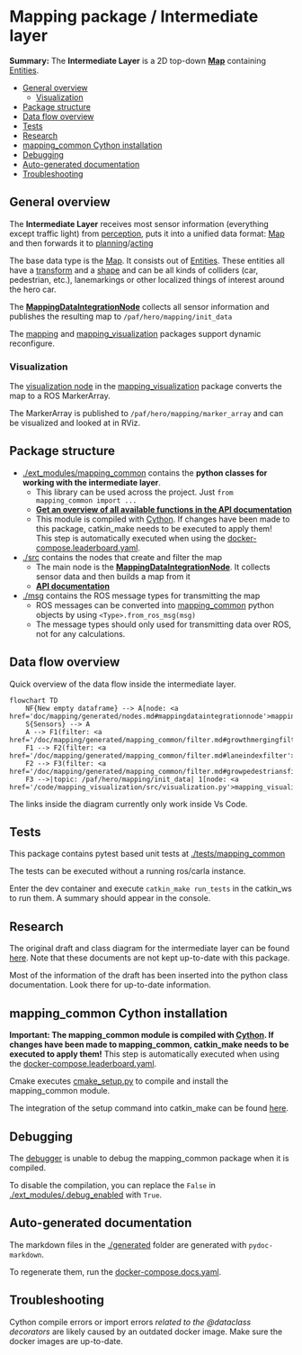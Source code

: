 # Mapping package / Intermediate layer

**Summary:** The **Intermediate Layer** is a 2D top-down [**Map**](/doc/mapping/generated/mapping_common/map.md#map) containing [Entities](/doc/mapping/generated/mapping_common/entity.md#entity).

- [General overview](#general-overview)
  - [Visualization](#visualization)
- [Package structure](#package-structure)
- [Data flow overview](#data-flow-overview)
- [Tests](#tests)
- [Research](#research)
- [mapping\_common Cython installation](#mapping_common-cython-installation)
- [Debugging](#debugging)
- [Auto-generated documentation](#auto-generated-documentation)
- [Troubleshooting](#troubleshooting)

## General overview

The **Intermediate Layer** receives most sensor information (everything except traffic light) from [perception](/doc/README.md#perception), puts it into a
unified data format: [Map](./mapping/generated/mapping_common/map.md#map) and then forwards it to [planning](/doc/README.md#planning)/[acting](/doc/README.md#acting)

The base data type is the [Map](/doc/mapping/generated/mapping_common/map.md#map). It consists out of [Entities](/doc/mapping/generated/mapping_common/entity.md#entity).
These entities all have a [transform](/doc/mapping/generated/mapping_common/transform.md#transform2d) and a [shape](/doc/mapping/generated/mapping_common/shape.md#shape2d) and can be all kinds of colliders (car, pedestrian, etc.), lanemarkings or other localized things of interest around the hero car.

The [**MappingDataIntegrationNode**](/doc/mapping/generated/nodes.md#mappingdataintegrationnode) collects all sensor information and publishes the resulting map to `/paf/hero/mapping/init_data`

The [mapping](/code/mapping/config/mapping.cfg) and [mapping_visualization](/code/mapping_visualization/config/mapping_visualization.cfg) packages support dynamic reconfigure.

### Visualization

The [visualization node](/code/mapping_visualization/src/visualization.py) in the [mapping_visualization](/code/mapping_visualization/) package converts the map to a ROS MarkerArray.

The MarkerArray is published to `/paf/hero/mapping/marker_array` and can be visualized and looked at in RViz.

## Package structure

- [./ext_modules/mapping_common](/code/mapping/ext_modules/mapping_common/) contains the **python classes for working with the intermediate layer**.
  - This library can be used across the project. Just `from mapping_common import ...`
  - **[Get an overview of all available functions in the API documentation](/doc/mapping/generated/mapping_common/index.md)**
  - This module is compiled with [Cython](https://cython.readthedocs.io/en/latest/). If changes have been made to this package, catkin_make needs to be executed to apply them! \
    This step is automatically executed when using the [docker-compose.leaderboard.yaml](/build/docker-compose.leaderboard.yaml).
- [./src](/code/mapping/src/) contains the nodes that create and filter the map
  - The main node is the [**MappingDataIntegrationNode**](/doc/mapping/generated/nodes.md#mappingdataintegrationnode). It collects sensor data and then builds a map from it
  - **[API documentation](/doc/mapping/generated/nodes.md)**
- [./msg](/code/mapping/msg/) contains the ROS message types for transmitting the map
  - ROS messages can be converted into [mapping_common](/doc/mapping/generated/mapping_common/index.md) python objects by using `<Type>.from_ros_msg(msg)`
  - The message types should only used for transmitting data over ROS, not for any calculations.

## Data flow overview

Quick overview of the data flow inside the intermediate layer.

```mermaid
flowchart TD
    NF{New empty dataframe} --> A[node: <a href='doc/mapping/generated/nodes.md#mappingdataintegrationnode'>mapping_data_integration</a>]
    S{Sensors} --> A
    A --> F1(filter: <a href='/doc/mapping/generated/mapping_common/filter.md#growthmergingfilter'>GrowthMergingFilter</a>)
    F1 --> F2(filter: <a href='/doc/mapping/generated/mapping_common/filter.md#laneindexfilter'>LaneIndexFilter</a>)
    F2 --> F3(filter: <a href='/doc/mapping/generated/mapping_common/filter.md#growpedestriansfilter'>GrowPedestriansFilter</a>)
    F3 -->|topic: /paf/hero/mapping/init_data| 1[node: <a href='/code/mapping_visualization/src/visualization.py'>mapping_visualization</a>]
```

The links inside the diagram currently only work inside Vs Code.

## Tests

This package contains pytest based unit tests at [./tests/mapping_common](/code/mapping/tests/mapping_common/)

The tests can be executed without a running ros/carla instance.

Enter the dev container and execute `catkin_make run_tests` in the catkin_ws to run them. A summary should appear in the console.

## Research

The original draft and class diagram for the intermediate layer can be found [here](/doc/research/paf24/intermediate_layer/). Note that these documents are not kept up-to-date with this package.

Most of the information of the draft has been inserted into the python class documentation. Look there for up-to-date information.

## mapping_common Cython installation

**Important: The mapping_common module is compiled with [Cython](https://cython.readthedocs.io/en/latest/). If changes have been made to mapping_common, catkin_make needs to be executed to apply them!**
This step is automatically executed when using the [docker-compose.leaderboard.yaml](/build/docker-compose.leaderboard.yaml).

Cmake executes [cmake_setup.py](/code/mapping/ext_modules/cmake_setup.py) to compile and install the mapping_common module.

The integration of the setup command into catkin_make can be found [here](/code/mapping/CMakeLists.txt#L100).

## Debugging

The [debugger](/doc/development/debugging.md) is unable to debug the mapping_common package when it is compiled.

To disable the compilation, you can replace the `False` in [./ext_modules/.debug_enabled](/code/mapping/ext_modules/.debug_enabled) with `True`.

## Auto-generated documentation

The markdown files in the [./generated](/doc/mapping/generated/) folder are generated with `pydoc-markdown`.

To regenerate them, run the [docker-compose.docs.yaml](/build/docker-compose.docs.yaml).

## Troubleshooting

Cython compile errors or import errors *related to the @dataclass decorators* are likely caused by an outdated docker image. Make sure the docker images are up-to-date.
